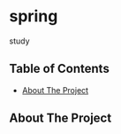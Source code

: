 # spring
study

## Table of Contents

- [About The Project](#About-The-Project)


## About The Project